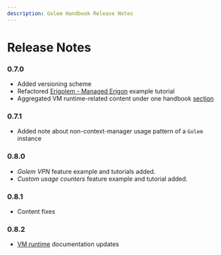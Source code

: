 ```yaml
---
description: Golem Handbook Release Notes
---
```


# Release Notes

### 0.7.0

* Added versioning scheme
* Refactored [Erigolem - Managed Erigon](../requestor-tutorials/service-development/service-example-5-managed-erigon/) example tutorial
* Aggregated VM runtime-related content under one handbook [section](../requestor-tutorials/vm-runtime/)

### 0.7.1

* Added note about non-context-manager usage pattern of a `Golem` instance

### 0.8.0

* _Golem VPN_ feature example and tutorials added.
* _Custom usage counters_ feature example and tutorial added.

### 0.8.1

* Content fixes

### 0.8.2

* [VM runtime](../requestor-tutorials/vm-runtime/) documentation updates



